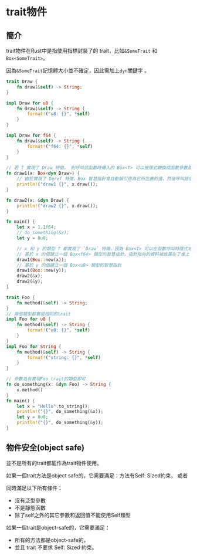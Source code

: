 # trait物件

## 簡介

trait物件在Rust中是指使用指標封裝了的 trait，比如`&SomeTrait` 和 `Box<SomeTrait>`。

因為`&SomeTrait`記憶體大小並不確定，因此需加上`dyn`關鍵字 。

```rust
trait Draw {
    fn draw(&self) -> String;
}

impl Draw for u8 {
    fn draw(&self) -> String {
        format!("u8: {}", *self)
    }
}

impl Draw for f64 {
    fn draw(&self) -> String {
        format!("f64: {}", *self)
    }
}

// 若 T 實現了 Draw 特徵， 則呼叫該函數時傳入的 Box<T> 可以被隱式轉換成函數參數簽名中的 Box<dyn Draw>
fn draw1(x: Box<dyn Draw>) {
    // 由於實現了 Deref 特徵，Box 智慧指針會自動解引用為它所包裹的值，然後呼叫該值對應的類型上定義的 `draw` 方法
    println!("draw1 {}", x.draw());
}

fn draw2(x: &dyn Draw) {
    println!("draw2 {}", x.draw());
}

fn main() {
    let x = 1.1f64;
    // do_something(&x);
    let y = 8u8;

    // x 和 y 的類型 T 都實現了 `Draw` 特徵，因為 Box<T> 可以在函數呼叫時隱式地被轉換為特徵對象 Box<dyn Draw> 
    // 基於 x 的值建立一個 Box<f64> 類型的智慧指針，指針指向的資料被放置在了堆上
    draw1(Box::new(x));
    // 基於 y 的值建立一個 Box<u8> 類型的智慧指針
    draw1(Box::new(y));
    draw2(&x);
    draw2(&y);
}
```



```rust
trait Foo {
    fn method(&self) -> String;
}
// 兩個類型都實現相同的trait
impl Foo for u8 {
    fn method(&self) -> String {
        format!("u8: {}", *self)
    }
}
impl Foo for String {
    fn method(&self) -> String {
        format!("string: {}", *self)
    }
}

// 參數為有實現Foo trait的類型即可
fn do_something(x: &dyn Foo) -> String {
    x.method()
}
fn main() {
    let x = "Hello".to_string();
    println!("{}", do_something(&x));
    let y = 8u8;
    println!("{}", do_something(&y));
}
```

## 物件安全(object safe)

並不是所有的trait都能作為trait物件使用。

如果一個trait方法是object safe的，它需要滿足：方法有Self: Sized約束， 或者&#x20;

同時滿足以下所有條件：&#x20;

* 沒有泛型參數
* 不是靜態函數
* 除了self之外的其它參數和返回值不能使用Self類型

如果一個trait是object-safe的，它需要滿足：

* 所有的方法都是object-safe的，
* 並且 trait 不要求 Self: Sized 約束。
